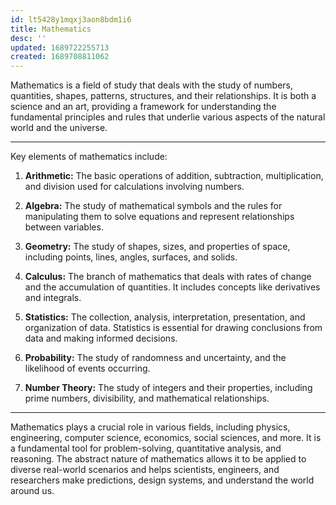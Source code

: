 ```yaml
---
id: lt5428y1mqxj3aon8bdm1i6
title: Mathematics
desc: ''
updated: 1689722255713
created: 1689708811062
---
```


Mathematics is a field of study that deals with the study of numbers, quantities, shapes, patterns, structures, and their relationships. It is both a science and an art, providing a framework for understanding the fundamental principles and rules that underlie various aspects of the natural world and the universe.

---

Key elements of mathematics include:

1. **Arithmetic:** The basic operations of addition, subtraction, multiplication, and division used for calculations involving numbers.

2. **Algebra:** The study of mathematical symbols and the rules for manipulating them to solve equations and represent relationships between variables.

3. **Geometry:** The study of shapes, sizes, and properties of space, including points, lines, angles, surfaces, and solids.

4. **Calculus:** The branch of mathematics that deals with rates of change and the accumulation of quantities. It includes concepts like derivatives and integrals.

5. **Statistics:** The collection, analysis, interpretation, presentation, and organization of data. Statistics is essential for drawing conclusions from data and making informed decisions.

6. **Probability:** The study of randomness and uncertainty, and the likelihood of events occurring.

7. **Number Theory:** The study of integers and their properties, including prime numbers, divisibility, and mathematical relationships.

---

Mathematics plays a crucial role in various fields, including physics, engineering, computer science, economics, social sciences, and more. It is a fundamental tool for problem-solving, quantitative analysis, and reasoning. The abstract nature of mathematics allows it to be applied to diverse real-world scenarios and helps scientists, engineers, and researchers make predictions, design systems, and understand the world around us.